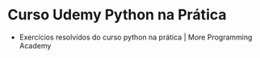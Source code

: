 # Curso Udemy Python na Prática

* Exercícios resolvidos do curso python na prática | More Programming Academy 
